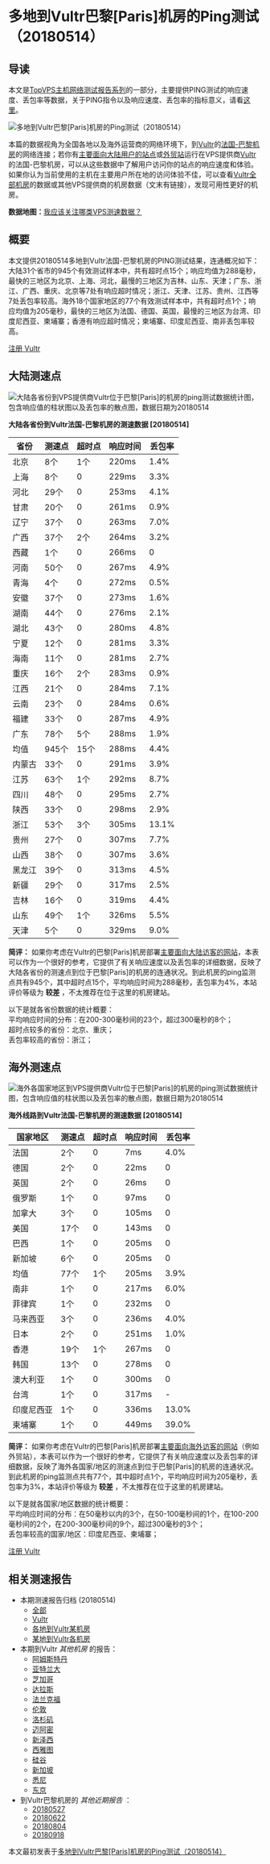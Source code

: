 #  多地到Vultr巴黎[Paris]机房的Ping测试（20180514） 

## 导读

本文是[TopVPS主机网络测试报告系列](https://vps123.top/pingtest)的一部分，主要提供PING测试的响应速度、丢包率等数据，关于PING指令以及响应速度、丢包率的指标意义，请看[这里](https://vps123.top/what-is-ping.html)。

![多地到Vultr巴黎\[Paris\]机房的Ping测试（20180514）](/images/thumbnails/to_vultr_Paris.png)

本篇的数据视角为全国各地以及海外运营商的网络环境下，到[Vultr](https://vps123.top/go/vultr)的[法国-巴黎机房](https://vps123.top/vultr-facilities.html#paris)的网络连接；若你有[主要面向大陆用户的站点](https://vps123.top/website-for-mainland-users.html)或[外贸站](https://vps123.top/website-for-internation-trade.html)运行在VPS提供商[Vultr](https://vps123.top/go/vultr)的法国-巴黎机房，可以从这些数据中了解用户访问你的站点的响应速度和体验。如果你认为当前使用的主机在主要用户所在地的访问体验不佳，可以查看[Vultr全部机房](/vultr/isp/china/20180514-vultr-isp-china.md)的数据或其他VPS提供商的机房数据（文末有链接），发现可用性更好的机房。

**数据地图：**[我应该关注哪类VPS测速数据？](https://vps123.top/find-pingtest-data-you-need.html)

## 概要

本文提供20180514多地到Vultr法国-巴黎机房的PING测试结果，连通概况如下：大陆31个省市的945个有效测试样本中，共有超时点15个；响应均值为288毫秒，最快的三地区为北京、上海、河北，最慢的三地区为吉林、山东、天津；广东、浙江、广西、重庆、北京等7处有响应超时情况；浙江、天津、江苏、贵州、江西等7处丢包率较高。海外18个国家地区的77个有效测试样本中，共有超时点1个；响应均值为205毫秒，最快的三地区为法国、德国、英国，最慢的三地区为台湾、印度尼西亚、柬埔寨；香港有响应超时情况；柬埔寨、印度尼西亚、南非丢包率较高。

[注册 Vultr](https://vps123.top/go/vultr/_btn1)

## 大陆测速点

![大陆各省份到VPS提供商Vultr位于巴黎\[Paris\]的机房的ping测试数据统计图，包含响应值的柱状图以及丢包率的散点图，数据日期为20180514](/images/pingtests/vultr_20180514/plot_idc_vultr_france-paris_20180514_mainland.png)

**大陆各省份到Vultr法国-巴黎机房的测速数据 [20180514]**

省份 | 测速点 | 超时点 | 响应时间 | 丢包率  
---|---|---|---|---  
北京 | 8个 | 1个 | 220ms | 1.4%  
上海 | 8个 | 0 | 229ms | 3.3%  
河北 | 29个 | 0 | 253ms | 4.1%  
甘肃 | 20个 | 0 | 261ms | 0.9%  
辽宁 | 37个 | 0 | 263ms | 7.0%  
广西 | 37个 | 2个 | 264ms | 3.2%  
西藏 | 1个 | 0 | 266ms | 0  
河南 | 50个 | 0 | 267ms | 4.9%  
青海 | 4个 | 0 | 272ms | 0.5%  
安徽 | 37个 | 0 | 273ms | 1.6%  
湖南 | 44个 | 0 | 276ms | 2.1%  
湖北 | 43个 | 0 | 280ms | 4.8%  
宁夏 | 12个 | 0 | 281ms | 3.3%  
海南 | 11个 | 0 | 281ms | 2.7%  
重庆 | 16个 | 2个 | 283ms | 0.9%  
江西 | 21个 | 0 | 284ms | 7.1%  
云南 | 23个 | 0 | 284ms | 0.6%  
福建 | 33个 | 0 | 287ms | 4.9%  
广东 | 78个 | 5个 | 288ms | 1.9%  
均值 | 945个 | 15个 | 288ms | 4.4%  
内蒙古 | 33个 | 0 | 291ms | 3.9%  
江苏 | 63个 | 1个 | 292ms | 8.7%  
四川 | 48个 | 0 | 295ms | 2.7%  
陕西 | 33个 | 0 | 298ms | 2.9%  
浙江 | 53个 | 3个 | 305ms | 13.1%  
贵州 | 27个 | 0 | 307ms | 7.7%  
山西 | 38个 | 0 | 307ms | 3.6%  
黑龙江 | 39个 | 0 | 313ms | 4.5%  
新疆 | 29个 | 0 | 317ms | 2.5%  
吉林 | 16个 | 0 | 319ms | 4.4%  
山东 | 49个 | 1个 | 326ms | 5.5%  
天津 | 5个 | 0 | 329ms | 9.0%  
  
**简评：** 如果你考虑在Vultr的巴黎[Paris]机房部署[主要面向大陆访客的网站](website-for-mainland-users.html)，本表可以作为一个很好的参考，它提供了有关响应速度以及丢包率的详细数据，反映了大陆各省份的测速点到位于巴黎[Paris]的机房的连通状况。到此机房的ping监测点共有945个，其中超时点15个，平均响应时间为288毫秒，丢包率为4%，本站评价等级为 **较差** ，不太推荐在位于这里的机房建站。

以下是就各省份数据的统计概要：  
平均响应时间的分布：在200-300毫秒间的23个，超过300毫秒的8个；  
超时点较多的省份：北京、重庆；  
丢包率较高的省份：浙江；

## 海外测速点

![海外各国家地区到VPS提供商Vultr位于巴黎\[Paris\]的机房的ping测试数据统计图，包含响应值的柱状图以及丢包率的散点图，数据日期为20180514](/images/pingtests/vultr_20180514/plot_idc_vultr_france-paris_20180514_overseas.png)

**海外线路到Vultr法国-巴黎机房的测速数据 [20180514]**

国家地区 | 测速点 | 超时点 | 响应时间 | 丢包率  
---|---|---|---|---  
法国 | 2个 | 0 | 7ms | 4.0%  
德国 | 2个 | 0 | 22ms | 0  
英国 | 2个 | 0 | 26ms | 0  
俄罗斯 | 1个 | 0 | 97ms | 0  
加拿大 | 3个 | 0 | 105ms | 0  
美国 | 17个 | 0 | 143ms | 0  
巴西 | 1个 | 0 | 205ms | 0  
新加坡 | 6个 | 0 | 205ms | 0  
均值 | 77个 | 1个 | 205ms | 3.9%  
南非 | 1个 | 0 | 217ms | 6.0%  
菲律宾 | 1个 | 0 | 232ms | 0  
马来西亚 | 3个 | 0 | 236ms | 4.0%  
日本 | 2个 | 0 | 251ms | 1.0%  
香港 | 19个 | 1个 | 267ms | 0  
韩国 | 13个 | 0 | 278ms | 0  
澳大利亚 | 1个 | 0 | 300ms | 0  
台湾 | 1个 | 0 | 317ms | -  
印度尼西亚 | 1个 | 0 | 336ms | 13.0%  
柬埔寨 | 1个 | 0 | 449ms | 39.0%  
  
**简评：** 如果你考虑在Vultr的巴黎[Paris]机房部署[主要面向海外访客的网站](https://vps123.top/website-for-internation-trade.html)（例如外贸站），本表可以作为一个很好的参考，它提供了有关响应速度以及丢包率的详细数据，反映了海外各国家/地区的测速点到位于巴黎[Paris]的机房的连通状况。到此机房的ping监测点共有77个，其中超时点1个，平均响应时间为205毫秒，丢包率为3%，本站评价等级为 **较差** ，不太推荐在位于这里的机房建站。

以下是就各国家/地区数据的统计概要：  
平均响应时间的分布：在50毫秒以内的3个，在50-100毫秒间的1个，在100-200毫秒间的2个，在200-300毫秒间的9个，超过300毫秒的3个；  
丢包率较高的国家/地区：印度尼西亚、柬埔寨；

[注册 Vultr](https://vps123.top/go/vultr/_btn2)

## 相关测速报告

  * 本期测速报告归档 (20180514) 
    * [全部](https://vps123.top/pingtests/20180514 "本期各VPS提供商全部测速报告")
    * [Vultr](https://vps123.top/pingtests/idc-vultr/20180514 "本期Vultr的全部测速报告")
    * [各地到Vultr某机房](https://vps123.top/pingtests/idc-vultr/isp-global/20180514 "以Vultr某机房为关注对象的视角，横向比较大陆各省份、海外各国家地区")
    * [某地到Vultr各机房](https://vps123.top/pingtests/idc-vultr/facility-all/20180514 "以大陆某省份为关注对象的视角，横向比较Vultr各机房")
  * 本期到Vultr _其他机房_ 的报告： 
    * [阿姆斯特丹](/vultr/idc/amsterdam/20180514-vultr-idc-amsterdam.md "多地到Vultr阿姆斯特丹机房的Ping测试 20180514")
    * [亚特兰大](/vultr/idc/atlanta/20180514-vultr-idc-atlanta.md "多地到Vultr亚特兰大机房的Ping测试 20180514")
    * [芝加哥](/vultr/idc/chicago/20180514-vultr-idc-chicago.md "多地到Vultr芝加哥机房的Ping测试 20180514")
    * [达拉斯](/vultr/idc/dallas/20180514-vultr-idc-dallas.md "多地到Vultr达拉斯机房的Ping测试 20180514")
    * [法兰克福](/vultr/idc/frankfurt/20180514-vultr-idc-frankfurt.md "多地到Vultr法兰克福机房的Ping测试 20180514")
    * [伦敦](/vultr/idc/london/20180514-vultr-idc-london.md "多地到Vultr伦敦机房的Ping测试 20180514")
    * [洛杉矶](/vultr/idc/losangeles/20180514-vultr-idc-losangeles.md "多地到Vultr洛杉矶机房的Ping测试 20180514")
    * [迈阿密](/vultr/idc/miami/20180514-vultr-idc-miami.md "多地到Vultr迈阿密机房的Ping测试 20180514")
    * [新泽西](/vultr/idc/newjersey/20180514-vultr-idc-newjersey.md "多地到Vultr新泽西机房的Ping测试 20180514")
    * [西雅图](/vultr/idc/seattle/20180514-vultr-idc-seattle.md "多地到Vultr西雅图机房的Ping测试 20180514")
    * [硅谷](/vultr/idc/siliconvalley/20180514-vultr-idc-siliconvalley.md "多地到Vultr硅谷机房的Ping测试 20180514")
    * [新加坡](/vultr/idc/singapore/20180514-vultr-idc-singapore.md "多地到Vultr新加坡机房的Ping测试 20180514")
    * [悉尼](/vultr/idc/sydney/20180514-vultr-idc-sydney.md "多地到Vultr悉尼机房的Ping测试 20180514")
    * [东京](/vultr/idc/tokyo/20180514-vultr-idc-tokyo.md "多地到Vultr东京机房的Ping测试 20180514")
  * 到Vultr巴黎机房的 _其他近期报告_ ： 
    * [20180527](/vultr/idc/paris/20180527-vultr-idc-paris.md "多地到Vultr巴黎机房的Ping测试 20180527")
    * [20180622](/vultr/idc/paris/20180622-vultr-idc-paris.md "多地到Vultr巴黎机房的Ping测试 20180622")
    * [20180804](/vultr/idc/paris/20180804-vultr-idc-paris.md "多地到Vultr巴黎机房的Ping测试 20180804")
    * [20180918](/vultr/idc/paris/20180918-vultr-idc-paris.md "多地到Vultr巴黎机房的Ping测试 20180918")



本文最初发表于[多地到Vultr巴黎[Paris]机房的Ping测试（20180514）](https://vps123.top/pingtest/20180514-vultr-idc-paris.html)
